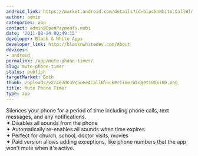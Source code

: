```yaml
---
android_link: https://market.android.com/details?id=blacknWhite.CallBlockerTimerWidget
author: admin
categories: app
contact: admin@OpenPayments.mobi
date: '2011-08-24 00:49:15'
developer: Black & White Apps
developer_link: http://blacknwhitedev.com/About
devices: 
- android
permalink: /app/mute-phone-timer/
slug: mute-phone-timer
status: publish
targetMarket: Both
thumb: /uploads/v2/4e2dc39c56ee4CallBlockerTimerWidget100x100.png
title: Mute Phone Timer
type: app
---
```


Silences your phone for a period of time including phone calls, text messages, and any notifications.<br />
✦ Disables all sounds from the phone<br />
✦ Automatically re-enables all sounds when time expires<br />
✦ Perfect for church, school, doctor visits, movies<br />
✦ Paid version allows adding exceptions, like phone numbers that the app won't mute when it's active.